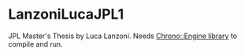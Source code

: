 # LanzoniLucaJPL1
JPL Master's Thesis by Luca Lanzoni.
Needs [Chrono::Engine library](http://projectchrono.org) to compile and run.
